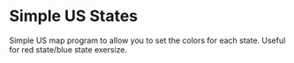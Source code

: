 # Simple US States

Simple US map program to allow you to set the colors for each state. Useful for red state/blue state exersize.

